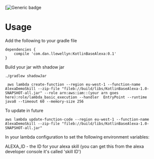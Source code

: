 [![Generic badge](https://codebuild.eu-west-1.amazonaws.com/badges?uuid=eyJlbmNyeXB0ZWREYXRhIjoiSThQWkJZd2wwZndKUThpQnB0MmUyTnhzNGxuZUcrQWRsRUpUVGZHbXVHWTdqcTNEQ1BLTkgzQ1ZFVnRxK25VZklINWtQY0ZYd281U2xlTlhTQmxXZFNFPSIsIml2UGFyYW1ldGVyU3BlYyI6ImhOZlpPV0NnQ0FQRFgvakoiLCJtYXRlcmlhbFNldFNlcmlhbCI6MX0%3D&branch=master)

# Usage

Add the following to your gradle file

```
dependencies {
    compile 'com.dan.llewellyn:KotlinBaseAlexa:0.1'
}
```

Build your jar with shadow jar

```
./gradlew shadowJar

 aws lambda create-function --region eu-west-1 --function-name AlexaDemoSkill --zip-file "fileb://build/libs/KotlinBaseAlexa-1.0-SNAPSHOT-all.jar" --role arn:aws:iam::(your arn goes here):role/lambda_basic_execution --handler  EntryPoint --runtime java8 --timeout 60 --memory-size 256
```

To update in future

```
aws lambda update-function-code --region eu-west-1 --function-name AlexaDemoSkill --zip-file "fileb://build/libs/KotlinBaseAlexa-1.0-SNAPSHOT-all.jar"

```

In your lambda configuration to set the following environment variables:

ALEXA_ID - the ID for your alexa skill (you can get this from the alexa developer console it's called 'skill ID')
